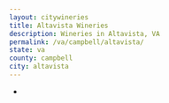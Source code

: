 ```yaml
---
layout: citywineries
title: Altavista Wineries
description: Wineries in Altavista, VA
permalink: /va/campbell/altavista/
state: va
county: campbell
city: altavista
---
```

-
